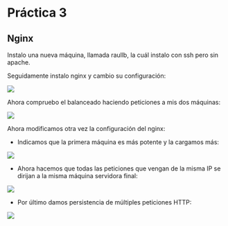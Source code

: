 # Práctica 3  

## Nginx 

Instalo una nueva máquina, llamada raullb, la cuál instalo con ssh pero sin apache.   

Seguidamente instalo nginx y cambio su configuración:      


![](https://github.com/RaulSFuentes/SWAP2015/blob/master/practica3/imagenes/1.png) 

Ahora compruebo el balanceado haciendo peticiones a mis dos máquinas:     

![](https://github.com/RaulSFuentes/SWAP2015/blob/master/practica3/imagenes/2.png)

Ahora modificamos otra vez la configuración del nginx:

* Indicamos que la primera máquina es más potente y la cargamos más:


![](https://github.com/RaulSFuentes/SWAP2015/blob/master/practica3/imagenes/3.png)

* Ahora hacemos que todas las peticiones que vengan de la misma IP se dirijan a la misma máquina servidora final:


![](https://github.com/RaulSFuentes/SWAP2015/blob/master/practica3/imagenes/4.png)

* Por último damos persistencia de múltiples peticiones HTTP:

![](https://github.com/RaulSFuentes/SWAP2015/blob/master/practica3/imagenes/5.png)